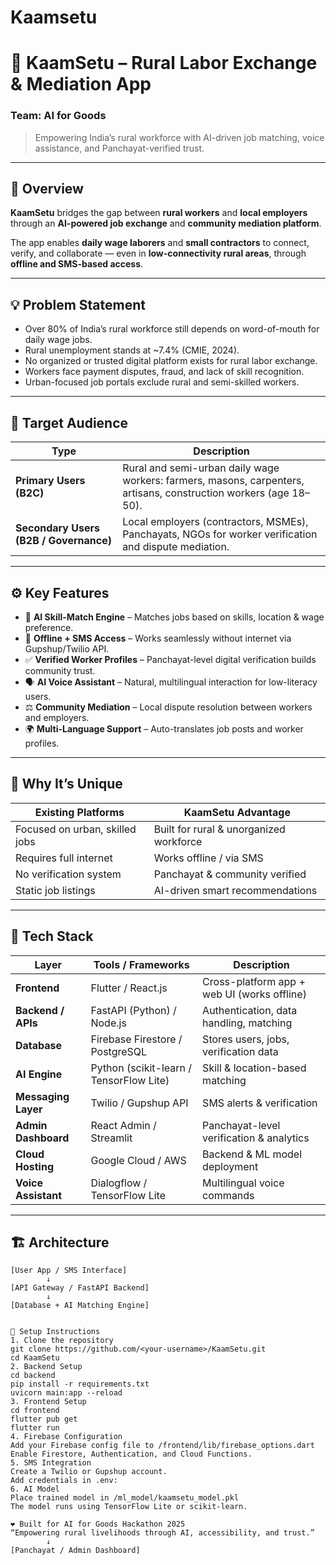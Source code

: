 # Kaamsetu
# 🌾 KaamSetu – Rural Labor Exchange & Mediation App

### Team: **AI for Goods**

> Empowering India’s rural workforce with AI-driven job matching, voice assistance, and Panchayat-verified trust.

---

## 📖 Overview

**KaamSetu** bridges the gap between **rural workers** and **local employers** through an **AI-powered job exchange** and **community mediation platform**.

The app enables **daily wage laborers** and **small contractors** to connect, verify, and collaborate — even in **low-connectivity rural areas**, through **offline and SMS-based access**.

---

## 💡 Problem Statement

- Over 80% of India’s rural workforce still depends on word-of-mouth for daily wage jobs.  
- Rural unemployment stands at ~7.4% (CMIE, 2024).  
- No organized or trusted digital platform exists for rural labor exchange.  
- Workers face payment disputes, fraud, and lack of skill recognition.  
- Urban-focused job portals exclude rural and semi-skilled workers.

---

## 👥 Target Audience

| Type | Description |
|------|--------------|
| **Primary Users (B2C)** | Rural and semi-urban daily wage workers: farmers, masons, carpenters, artisans, construction workers (age 18–50). |
| **Secondary Users (B2B / Governance)** | Local employers (contractors, MSMEs), Panchayats, NGOs for worker verification and dispute mediation. |

---

## ⚙️ Key Features

- 🤖 **AI Skill-Match Engine** – Matches jobs based on skills, location & wage preference.  
- 📱 **Offline + SMS Access** – Works seamlessly without internet via Gupshup/Twilio API.  
- ✅ **Verified Worker Profiles** – Panchayat-level digital verification builds community trust.  
- 🗣️ **AI Voice Assistant** – Natural, multilingual interaction for low-literacy users.  
- ⚖️ **Community Mediation** – Local dispute resolution between workers and employers.  
- 🌍 **Multi-Language Support** – Auto-translates job posts and worker profiles.

---

## 🧠 Why It’s Unique

| Existing Platforms | **KaamSetu Advantage** |
|--------------------|------------------------|
| Focused on urban, skilled jobs | Built for rural & unorganized workforce |
| Requires full internet | Works offline / via SMS |
| No verification system | Panchayat & community verified |
| Static job listings | AI-driven smart recommendations |

---

## 🧩 Tech Stack

| Layer | Tools / Frameworks | Description |
|-------|---------------------|-------------|
| **Frontend** | Flutter / React.js | Cross-platform app + web UI (works offline) |
| **Backend / APIs** | FastAPI (Python) / Node.js | Authentication, data handling, matching |
| **Database** | Firebase Firestore / PostgreSQL | Stores users, jobs, verification data |
| **AI Engine** | Python (scikit-learn / TensorFlow Lite) | Skill & location-based matching |
| **Messaging Layer** | Twilio / Gupshup API | SMS alerts & verification |
| **Admin Dashboard** | React Admin / Streamlit | Panchayat-level verification & analytics |
| **Cloud Hosting** | Google Cloud / AWS | Backend & ML model deployment |
| **Voice Assistant** | Dialogflow / TensorFlow Lite | Multilingual voice commands |

---

## 🏗️ Architecture

```text
[User App / SMS Interface]  
        ↓  
[API Gateway / FastAPI Backend]  
        ↓  
[Database + AI Matching Engine]


🧰 Setup Instructions
1. Clone the repository
git clone https://github.com/<your-username>/KaamSetu.git
cd KaamSetu
2. Backend Setup
cd backend
pip install -r requirements.txt
uvicorn main:app --reload
3. Frontend Setup
cd frontend
flutter pub get
flutter run
4. Firebase Configuration
Add your Firebase config file to /frontend/lib/firebase_options.dart
Enable Firestore, Authentication, and Cloud Functions.
5. SMS Integration
Create a Twilio or Gupshup account.
Add credentials in .env:
6. AI Model
Place trained model in /ml_model/kaamsetu_model.pkl
The model runs using TensorFlow Lite or scikit-learn.

❤️ Built for AI for Goods Hackathon 2025
“Empowering rural livelihoods through AI, accessibility, and trust.”
        ↓  
[Panchayat / Admin Dashboard]
